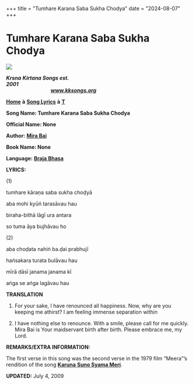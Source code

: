 +++
title = "Tumhare Karana Saba Sukha Chodya"
date = "2024-08-07"
+++

# Tumhare Karana Saba Sukha Chodya
[**![](http://kksongs.org/image_files/image002.jpg)**](http://kksongs.org/)

**_Krsna_** **_Kirtana Songs est. 2001_**                                                                                                                                                      **_www.kksongs.org_**

[**Home**](http://kksongs.org/) **à** [**Song Lyrics**](http://kksongs.org/lyrics.html) **à** [**T**](http://kksongs.org/songs/song_t.html)

**Song Name: Tumhare Karana Saba Sukha Chodya**

**Official Name: None**

**Author:** [**Mira Bai**](http://kksongs.org/authors/list/mirabai.html)

**Book Name: None**

**Language:** [**Braja** **Bhasa**](http://kksongs.org/language/list/braja_bhasa.html)

**LYRICS:**

(1)

tumhare kāraṇa saba sukha choḍyā

aba mohi kyūń tarasāvau hau

biraha-bithā lāgī ura antara

so tuma āya bujhāvau ho

(2)

aba choḍata nahiń ba.ḍai prabhujī

hańsakara turata bulāvau hau

mīrā dāsī janama janama kī

ańga se ańga lagāvau hau

**TRANSLATION**

1) For your sake, I have renounced all happiness. Now, why are you keeping me athirst? I am feeling immense separation within

2) I have nothing else to renounce. With a smile, please call for me quickly. Mira Bai is Your maidservant birth after birth. Please embrace me, my Lord.

**REMARKS/EXTRA INFORMATION:**

The first verse in this song was the second verse in the 1979 film “Meera”’s rendition of the song [**Karuna** **Suno Syama Meri**](http://kksongs.org/songs/k/karunasunosyamamori.html).

**UPDATED:** July 4, 2009